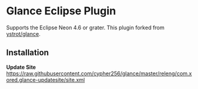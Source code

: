 # Glance Eclipse Plugin
Supports the Eclipse Neon 4.6 or grater. This plugin forked from [ystrot/glance](https://github.com/ystrot/glance).  

## Installation
**Update Site**  
https://raw.githubusercontent.com/cypher256/glance/master/releng/com.xored.glance-updatesite/site.xml
